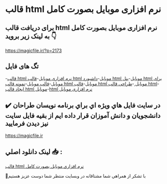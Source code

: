 # قالب html نرم افزاری موبایل بصورت کامل

## برای دریافت قالب html نرم افزاری موبایل بصورت کامل به لینک زیر بروید 👇

https://magicfile.ir/?p=2173

## تگ های فایل

-[قالب html نرم افزاری موبایل](https://magicfile.ir/product/%d9%82%d8%a7%d9%84%d8%a8-html-%d9%86%d8%b1%d9%85-%d8%a7%d9%81%d8%b2%d8%a7%d8%b1%db%8c-%d9%85%d9%88%d8%a8%d8%a7%db%8c%d9%84-%d8%a8%d8%b5%d9%88%d8%b1%d8%aa-%da%a9%d8%a7%d9%85%d9%84/)-[قالب html موبایل](https://magicfile.ir/product/%d9%82%d8%a7%d9%84%d8%a8-html-%d9%86%d8%b1%d9%85-%d8%a7%d9%81%d8%b2%d8%a7%d8%b1%db%8c-%d9%85%d9%88%d8%a8%d8%a7%db%8c%d9%84-%d8%a8%d8%b5%d9%88%d8%b1%d8%aa-%da%a9%d8%a7%d9%85%d9%84/)-[داشبورد html موبایل](https://magicfile.ir/product/%d9%82%d8%a7%d9%84%d8%a8-html-%d9%86%d8%b1%d9%85-%d8%a7%d9%81%d8%b2%d8%a7%d8%b1%db%8c-%d9%85%d9%88%d8%a8%d8%a7%db%8c%d9%84-%d8%a8%d8%b5%d9%88%d8%b1%d8%aa-%da%a9%d8%a7%d9%85%d9%84/)-[پنل html برای موبایل](https://magicfile.ir/product/%d9%82%d8%a7%d9%84%d8%a8-html-%d9%86%d8%b1%d9%85-%d8%a7%d9%81%d8%b2%d8%a7%d8%b1%db%8c-%d9%85%d9%88%d8%a8%d8%a7%db%8c%d9%84-%d8%a8%d8%b5%d9%88%d8%b1%d8%aa-%da%a9%d8%a7%d9%85%d9%84/)-[قالب موبایل](https://magicfile.ir/product/%d9%82%d8%a7%d9%84%d8%a8-html-%d9%86%d8%b1%d9%85-%d8%a7%d9%81%d8%b2%d8%a7%d8%b1%db%8c-%d9%85%d9%88%d8%a8%d8%a7%db%8c%d9%84-%d8%a8%d8%b5%d9%88%d8%b1%d8%aa-%da%a9%d8%a7%d9%85%d9%84/)-[نمونه قالب html موبایل](https://magicfile.ir/product/%d9%82%d8%a7%d9%84%d8%a8-html-%d9%86%d8%b1%d9%85-%d8%a7%d9%81%d8%b2%d8%a7%d8%b1%db%8c-%d9%85%d9%88%d8%a8%d8%a7%db%8c%d9%84-%d8%a8%d8%b5%d9%88%d8%b1%d8%aa-%da%a9%d8%a7%d9%85%d9%84/)-[قالب html موبایل ](https://magicfile.ir/product/%d9%82%d8%a7%d9%84%d8%a8-html-%d9%86%d8%b1%d9%85-%d8%a7%d9%81%d8%b2%d8%a7%d8%b1%db%8c-%d9%85%d9%88%d8%a8%d8%a7%db%8c%d9%84-%d8%a8%d8%b5%d9%88%d8%b1%d8%aa-%da%a9%d8%a7%d9%85%d9%84/)-[طراحی قالب html](https://magicfile.ir/product/%d9%82%d8%a7%d9%84%d8%a8-html-%d9%86%d8%b1%d9%85-%d8%a7%d9%81%d8%b2%d8%a7%d8%b1%db%8c-%d9%85%d9%88%d8%a8%d8%a7%db%8c%d9%84-%d8%a8%d8%b5%d9%88%d8%b1%d8%aa-%da%a9%d8%a7%d9%85%d9%84/)-[ایجاد قالب html موبایل](https://magicfile.ir/product/%d9%82%d8%a7%d9%84%d8%a8-html-%d9%86%d8%b1%d9%85-%d8%a7%d9%81%d8%b2%d8%a7%d8%b1%db%8c-%d9%85%d9%88%d8%a8%d8%a7%db%8c%d9%84-%d8%a8%d8%b5%d9%88%d8%b1%d8%aa-%da%a9%d8%a7%d9%85%d9%84/)-[html نرم افزاری موبایل](https://magicfile.ir/product/%d9%82%d8%a7%d9%84%d8%a8-html-%d9%86%d8%b1%d9%85-%d8%a7%d9%81%d8%b2%d8%a7%d8%b1%db%8c-%d9%85%d9%88%d8%a8%d8%a7%db%8c%d9%84-%d8%a8%d8%b5%d9%88%d8%b1%d8%aa-%da%a9%d8%a7%d9%85%d9%84/)

## ✔️ در سايت فايل هاي ويژه اي براي برنامه نويسان طراحان دانشجويان و دانش آموزان قرار داده ايم از بقيه فايل سايت نيز ديدن فرماييد

https://magicfile.ir


## لينک دانلود اصلي 📥 :

[قالب html نرم افزاری موبایل بصورت کامل](https://magicfile.ir/product/%d9%82%d8%a7%d9%84%d8%a8-html-%d9%86%d8%b1%d9%85-%d8%a7%d9%81%d8%b2%d8%a7%d8%b1%db%8c-%d9%85%d9%88%d8%a8%d8%a7%db%8c%d9%84-%d8%a8%d8%b5%d9%88%d8%b1%d8%aa-%da%a9%d8%a7%d9%85%d9%84/) 


🙏با تشکر از همراهي شما مشتاقانه در وبسایت منتظر شما دوست عزیز هستیم

